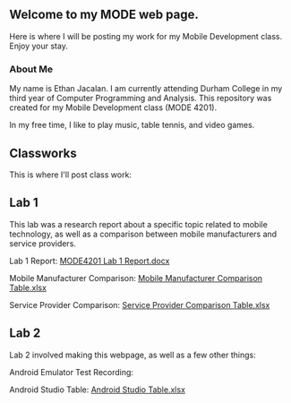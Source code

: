 ## Welcome to my MODE web page.

Here is where I will be posting my work for my Mobile Development class. Enjoy your stay.

### About Me

My name is Ethan Jacalan. I am currently attending Durham College in my third year of Computer Programming and Analysis. This repository was created for my Mobile Development class (MODE 4201).

In my free time, I like to play music, table tennis, and video games.


## Classworks

This is where I'll post class work:

## Lab 1

This lab was a research report about a specific topic related to mobile technology, as well as a comparison between mobile manufacturers and service providers.

Lab 1 Report: [MODE4201 Lab 1 Report.docx](https://github.com/isan150/MODE-Projects/files/7239513/MODE4201.Lab.1.Report.docx)

Mobile Manufacturer Comparison: [Mobile Manufacturer Comparison Table.xlsx](https://github.com/isan150/MODE-Projects/files/7239514/Mobile.Manufacturer.Comparison.Table.xlsx)

Service Provider Comparison: [Service Provider Comparison Table.xlsx](https://github.com/isan150/MODE-Projects/files/7239516/Service.Provider.Comparison.Table.xlsx)


## Lab 2


Lab 2 involved making this webpage, as well as a few other things:

Android Emulator Test Recording: 

Android Studio Table: [Android Studio Table.xlsx](https://github.com/isan150/MODE-Projects/files/7240191/Android.Studio.Table.xlsx)
